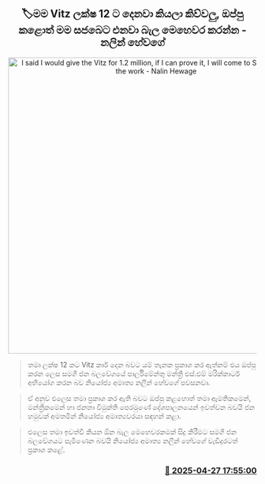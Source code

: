 <p align='center'><b><h2 align='center' title='I said I would give the Vitz for 1.2 million, if I can prove it, I will come to Sajabe and do the work - Nalin Hewage'>🏷මම Vitz ලක්ෂ 12 ට දෙනවා කියලා කිව්වලු, ඔප්පු කළොත් මම සජබෙට එනවා බැල මෙහෙවර කරන්න - නලින් හේවගේ</h2></b></p>
<p align='center'><img src='https://helakuru.sgp1.cdn.digitaloceanspaces.com/esana/images/lib/nalin-hewage-89773.jpg' width='600' alt='I said I would give the Vitz for 1.2 million, if I can prove it, I will come to Sajabe and do the work - Nalin Hewage'></p>

> තමා ලක්ෂ 12 කට Vitz කාර් දෙන බවට යම් තැනක ප්‍රකාශ කර ඇත්නම් එය ඔප්පු කරන ලෙස සමගි ජන බලවේගයේ පාර්ලිමේන්තු මන්ත්‍රී එස්.එම් මරික්කාර්ට අභියෝග කරන බව නියෝජ්‍ය අමාත්‍ය නලීන් හේවගේ පවසනවා.

> ඒ අනුව එලෙස තමා ප්‍රකාශ කර ඇති බවට ඔප්පු කළහොත් තමා ඇමතිකමෙන්, මන්ත්‍රීකමෙන් හා ජනතා විමුක්ති පෙරමුණේ දේශපාලනයෙන් ඉවත්වන බවයි ජන හමුවක් අමතමින් නියෝජ්‍ය අමාත්‍යවරයා සඳහන් කළා.

> එලෙස තමා ඉවත්වී කියන ඕන බැල මෙහෙවරකමක් සිදු කිරීමට සමගි ජන බලවේගයට පැමිණෙන බවයි නියෝජ්‍ය අමාත්‍ය නලීන් හේවගේ වැඩිදුරටත් ප්‍රකාශ කළේ.



<h3 align='right'><a href='https://www.helakuru.lk/esana/p/109597/'>📅 2025-04-27 17:55:00</a></h3>
